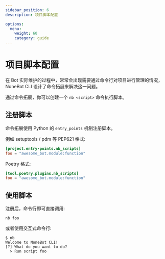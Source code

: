 ```yaml
---
sidebar_position: 6
description: 项目脚本配置

options:
  menu:
    weight: 60
    category: guide
---
```


# 项目脚本配置

在 Bot 实际维护的过程中，常常会出现需要通过命令行对项目进行管理的情况，NoneBot CLI 设计了命令拓展来解决这一问题。

通过命令拓展，你可以创建一个 `nb <script>` 命令执行脚本。

## 注册脚本

命令拓展使用 Python 的 `entry_points` 机制注册脚本。

例如 setuptools / pdm 等 PEP621 格式:

```toml title="pyproject.toml"
[project.entry-points.nb_scripts]
foo = "awesome_bot.module:function"
```

Poetry 格式:

```toml title="pyproject.toml"
[tool.poetry.plugins.nb_scripts]
foo = "awesome_bot.module:function"
```

## 使用脚本

注册后，命令行即可直接调用:

```shell
nb foo
```

或者使用交互式命令行:

```shell
$ nb
Welcome to NoneBot CLI!
[?] What do you want to do?
  > Run script foo
```
